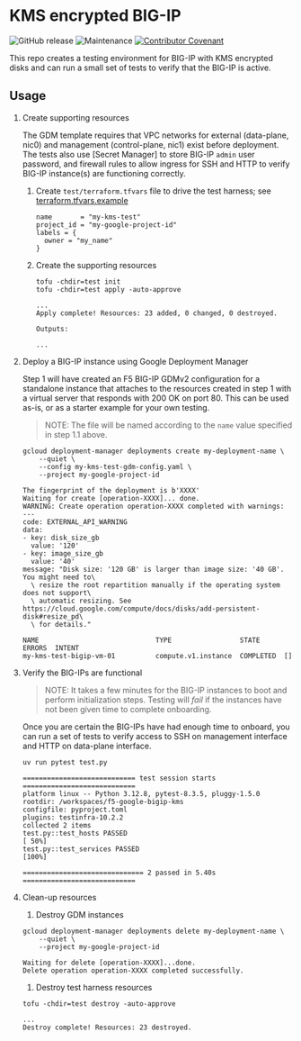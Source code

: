 # KMS encrypted BIG-IP

![GitHub release](https://img.shields.io/github/v/release/memes/f5-google-bigip-kms?sort=semver)
![Maintenance](https://img.shields.io/maintenance/yes/2025)
[![Contributor Covenant](https://img.shields.io/badge/Contributor%20Covenant-2.1-4baaaa.svg)](CODE_OF_CONDUCT.md)

This repo creates a testing environment for BIG-IP with KMS encrypted disks and
can run a small set of tests to verify that the BIG-IP is active.

## Usage

1. Create supporting resources

   The GDM template requires that VPC networks for external (data-plane, nic0)
   and management (control-plane, nic1) exist before deployment. The tests also
   use [Secret Manager] to store BIG-IP `admin` user password, and firewall rules
   to allow ingress for SSH and HTTP to verify BIG-IP instance(s) are functioning
   correctly.

   1. Create `test/terraform.tfvars` file to drive the test harness; see
      [terraform.tfvars.example](test/terraform.tfvars.example)

      ```hcl
      name       = "my-kms-test"
      project_id = "my-google-project-id"
      labels = {
        owner = "my_name"
      }
      ```

   1. Create the supporting resources

      <!-- spell-checker: disable -->
      ```shell
      tofu -chdir=test init
      tofu -chdir=test apply -auto-approve
      ```

      ```text
      ...
      Apply complete! Resources: 23 added, 0 changed, 0 destroyed.

      Outputs:

      ...

      ```
      <!-- spell-checker: disable -->

1. Deploy a BIG-IP instance using Google Deployment Manager

   Step 1 will have created an F5 BIG-IP GDMv2 configuration for a standalone
   instance that attaches to the resources created in step 1 with a virtual
   server that responds with 200 OK on port 80. This can be used as-is, or as a
   starter example for your own testing.

   > NOTE: The file will be named according to the `name` value specified in step
   > 1.1 above.

   ```shell
   gcloud deployment-manager deployments create my-deployment-name \
       --quiet \
       --config my-kms-test-gdm-config.yaml \
       --project my-google-project-id
   ```

   ```text
   The fingerprint of the deployment is b'XXXX'
   Waiting for create [operation-XXXX]... done.
   WARNING: Create operation operation-XXXX completed with warnings:
   ---
   code: EXTERNAL_API_WARNING
   data:
   - key: disk_size_gb
     value: '120'
   - key: image_size_gb
     value: '40'
   message: "Disk size: '120 GB' is larger than image size: '40 GB'. You might need to\
     \ resize the root repartition manually if the operating system does not support\
     \ automatic resizing. See https://cloud.google.com/compute/docs/disks/add-persistent-disk#resize_pd\
     \ for details."

   NAME                             TYPE                 STATE      ERRORS  INTENT
   my-kms-test-bigip-vm-01          compute.v1.instance  COMPLETED  []
   ```

1. Verify the BIG-IPs are functional

   > NOTE: It takes a few minutes for the BIG-IP instances to boot and perform
   > initialization steps. Testing will *fail* if the instances have not been
   > given time to complete onboarding.

   Once you are certain the BIG-IPs have had enough time to onboard, you can run
   a set of tests to verify access to SSH on management interface and HTTP on
   data-plane interface.

   ```shell
   uv run pytest test.py
   ```

   <!-- spell-checker: disable -->
   ```text
   ============================ test session starts ============================
   platform linux -- Python 3.12.8, pytest-8.3.5, pluggy-1.5.0
   rootdir: /workspaces/f5-google-bigip-kms
   configfile: pyproject.toml
   plugins: testinfra-10.2.2
   collected 2 items
   test.py::test_hosts PASSED                                             [ 50%]
   test.py::test_services PASSED                                          [100%]

   ============================== 2 passed in 5.40s ============================
   ```
   <!-- spell-checker: enable -->

1. Clean-up resources

   1. Destroy GDM instances

   ```shell
   gcloud deployment-manager deployments delete my-deployment-name \
       --quiet \
       --project my-google-project-id
   ```

   ```text
   Waiting for delete [operation-XXXX]...done.
   Delete operation operation-XXXX completed successfully.
   ```

   1. Destroy test harness resources

   <!-- spell-checker: disable -->
   ```shell
   tofu -chdir=test destroy -auto-approve
   ```
   <!-- spell-checker: enable -->

   ```text
   ...
   Destroy complete! Resources: 23 destroyed.
   ```

